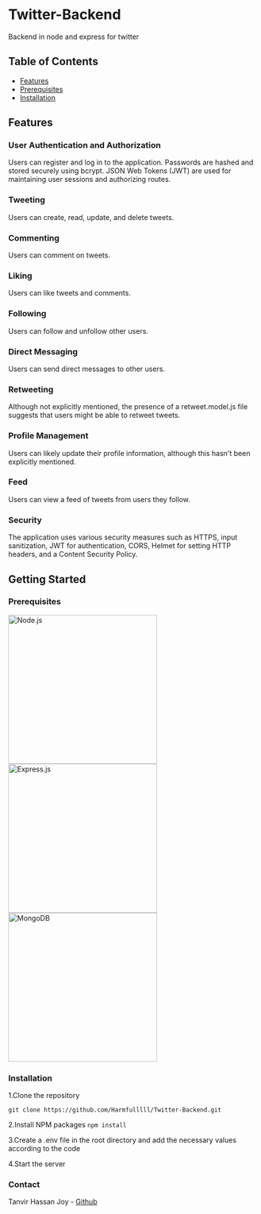 # Twitter-Backend
Backend in node and express for twitter

## Table of Contents

- [Features](#features)
- [Prerequisites](#Prerequisites)
- [Installation](#installation)

## Features

### User Authentication and Authorization

Users can register and log in to the application. Passwords are hashed and stored securely using bcrypt. JSON Web Tokens (JWT) are used for maintaining user sessions and authorizing routes.

### Tweeting
Users can create, read, update, and delete tweets.

### Commenting
Users can comment on tweets.

### Liking
Users can like tweets and comments.

### Following
Users can follow and unfollow other users.

### Direct Messaging
Users can send direct messages to other users.

### Retweeting
Although not explicitly mentioned, the presence of a retweet.model.js file suggests that users might be able to retweet tweets.

### Profile Management
Users can likely update their profile information, although this hasn't been explicitly mentioned.

### Feed
Users can view a feed of tweets from users they follow.

### Security

The application uses various security measures such as HTTPS, input sanitization, JWT for authentication, CORS, Helmet for setting HTTP headers, and a Content Security Policy.

## Getting Started

### Prerequisites

<img src="https://nodejs.org/static/images/logo.svg" alt="Node.js" width="300"/>
<img src="https://expressjs.com/images/express-facebook-share.png" alt="Express.js" width="300"/>
<img src="https://webassets.mongodb.com/_com_assets/cms/MongoDB_Logo_FullColorBlack_RGB-4td3yuxzjs.png" alt="MongoDB" width="300"/>

### Installation

1.Clone the repository

`git clone https://github.com/Harmfulllll/Twitter-Backend.git `

2.Install NPM packages
`npm install`

3.Create a .env file in the root directory and add the necessary values according to the code

4.Start the server

### Contact
Tanvir Hassan Joy - [Github](https://github.com/Harmfulllll)


